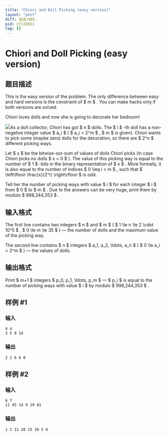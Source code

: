 ```yaml
---
title: "Chiori and Doll Picking (easy version)"
layout: "post"
diff: 省选/NOI-
pid: CF1336E1
tag: []
---
```


# Chiori and Doll Picking (easy version)

## 题目描述

This is the easy version of the problem. The only difference between easy and hard versions is the constraint of $ m $ . You can make hacks only if both versions are solved.

Chiori loves dolls and now she is going to decorate her bedroom!

![](https://cdn.luogu.com.cn/upload/vjudge_pic/CF1336E1/7f2871c87cb2f7ef2408d5e1359121eb7612b9c0.png)As a doll collector, Chiori has got $ n $ dolls. The $ i $ -th doll has a non-negative integer value $ a_i $ ( $ a_i < 2^m $ , $ m $ is given). Chiori wants to pick some (maybe zero) dolls for the decoration, so there are $ 2^n $ different picking ways.

Let $ x $ be the bitwise-xor-sum of values of dolls Chiori picks (in case Chiori picks no dolls $ x = 0 $ ). The value of this picking way is equal to the number of $ 1 $ -bits in the binary representation of $ x $ . More formally, it is also equal to the number of indices $ 0 \leq i < m $ , such that $ \left\lfloor \frac{x}{2^i} \right\rfloor $ is odd.

Tell her the number of picking ways with value $ i $ for each integer $ i $ from $ 0 $ to $ m $ . Due to the answers can be very huge, print them by modulo $ 998\,244\,353 $ .

## 输入格式

The first line contains two integers $ n $ and $ m $ ( $ 1 \le n \le 2 \cdot 10^5 $ , $ 0 \le m \le 35 $ ) — the number of dolls and the maximum value of the picking way.

The second line contains $ n $ integers $ a_1, a_2, \ldots, a_n $ ( $ 0 \le a_i < 2^m $ ) — the values of dolls.

## 输出格式

Print $ m+1 $ integers $ p_0, p_1, \ldots, p_m $ — $ p_i $ is equal to the number of picking ways with value $ i $ by modulo $ 998\,244\,353 $ .

## 样例 #1

### 输入

```
4 4
3 5 8 14
```

### 输出

```
2 2 6 6 0
```

## 样例 #2

### 输入

```
6 7
11 45 14 9 19 81
```

### 输出

```
1 2 11 20 15 10 5 0
```

